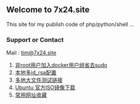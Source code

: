 ## Welcome to 7x24.site ##

This site for my publish code of php/python/shell ...

### Support or Contact ###

Mail : tim@7x24.site

1. [非root用户加入docker用户组省去sudo](2019-04-06-title-docker-sudo.md)
2. [本地多id_rsa配置](2020-12-02-ssh-key.md)
3. [多地大文件测试链接](2020-12-12-download-files.md)
4. [Ubuntu 官方ISO镜像下载](2020-12-12-ubuntu-download.md)
5. [常用网址收藏](2020-12-15-url-bookmark.md)

